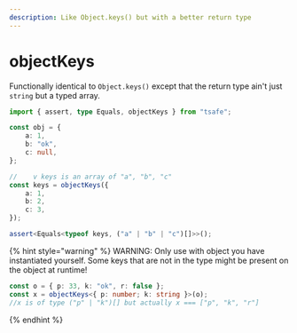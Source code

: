 ```yaml
---
description: Like Object.keys() but with a better return type
---
```


# objectKeys

Functionally identical to `Object.keys()` except that the return type ain't just `string` but a typed array.

```typescript
import { assert, type Equals, objectKeys } from "tsafe";

const obj = {
	a: 1,
	b: "ok",
	c: null,
};

//    v keys is an array of "a", "b", "c"
const keys = objectKeys({
	a: 1,
	b: 2,
	c: 3,
});

assert<Equals<typeof keys, ("a" | "b" | "c")[]>>();
```

{% hint style="warning" %}
WARNING: Only use with object you have instantiated yourself. Some keys that are not in the type might be present on the object at runtime!

```typescript
const o = { p: 33, k: "ok", r: false };
const x = objectKeys<{ p: number; k: string }>(o);
//x is of type ("p" | "k")[] but actually x === ["p", "k", "r"]
```
{% endhint %}
